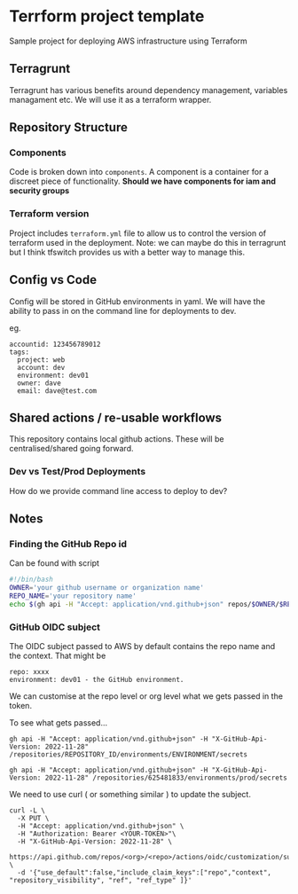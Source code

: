 # Terrform project template

Sample project for deploying AWS infrastructure using Terraform

## Terragrunt

Terragrunt has various benefits around dependency management, variables 
managament etc.  We will use it as a terraform wrapper.

## Repository Structure

### Components

Code is broken down into `components`.  A component is a container for a 
discreet piece of functionality.
__Should we have components for iam and security groups__  

### Terraform version

Project includes `terraform.yml` file to allow us to control the version of
terraform used in the deployment.
Note: we can maybe do this in terragrunt but I think tfswitch provides us with a
better way to manage this.

## Config vs Code

Config will be stored in GitHub environments in yaml.
We will have the ability to pass in on the command line for deployments to dev.

eg.  

    accountid: 123456789012
    tags:
      project: web
      account: dev
      environment: dev01
      owner: dave
      email: dave@test.com

## Shared actions / re-usable workflows

This repository contains local github actions.  These will be centralised/shared
going forward.

### Dev vs Test/Prod Deployments

How do we provide command line access to deploy to dev?

## Notes

### Finding the GitHub Repo id

Can be found with script

```bash
#!/bin/bash
OWNER='your github username or organization name'
REPO_NAME='your repository name'    
echo $(gh api -H "Accept: application/vnd.github+json" repos/$OWNER/$REPO_NAME) | jq .id
```

### GitHub OIDC subject

The OIDC subject passed to AWS by default contains the repo name and the context.
That might be
    
    repo: xxxx
    environment: dev01 - the GitHub environment.

We can customise at the repo level or org level what we gets passed in the token.

To see what gets passed...

    gh api -H "Accept: application/vnd.github+json" -H "X-GitHub-Api-Version: 2022-11-28" /repositories/REPOSITORY_ID/environments/ENVIRONMENT/secrets

    gh api -H "Accept: application/vnd.github+json" -H "X-GitHub-Api-Version: 2022-11-28" /repositories/625481833/environments/prod/secrets

We need to use curl ( or something similar ) to update the subject.

    curl -L \
      -X PUT \
      -H "Accept: application/vnd.github+json" \
      -H "Authorization: Bearer <YOUR-TOKEN>"\
      -H "X-GitHub-Api-Version: 2022-11-28" \
      https://api.github.com/repos/<org>/<repo>/actions/oidc/customization/sub \
      -d '{"use_default":false,"include_claim_keys":["repo","context", "repository_visibility", "ref", "ref_type" ]}'